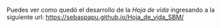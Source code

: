 Puedes ver como quedó el desarrollo de la *Hoja de vida* ingresando a la siguiente url:
https://sebaspapu.github.io/Hoja_de_vida_SBM/
